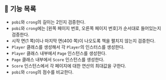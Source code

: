 ## 🚀 기능 목록

- `pobi`와 `crong`의 길이는 2인지 검증한다.
- `pobi`와 `crong`에는 [왼쪽 페이지 번호, 오른쪽 페이지 번호]가 순서대로 들어있는지 검증한다.
- 시작 면(1 쪽)이나 마지막 면(400 쪽)이 나오도록 책을 펼치지 않는지 검증한다.
- `Player` 클래스를 생성해서 각 `Player`의 인스터스를 생성한다.
- `Player` 클래스 내부에서 `Page` 인스턴스를 생성한다.
- `Page` 클래스 내부에서 `Score` 인스턴스를 생성한다.
- `Score` 인스턴스에서 각 페이지에 대한 연산의 최대값을 구한다.
- `pobi`와 `crong`의 점수를 비교한다.